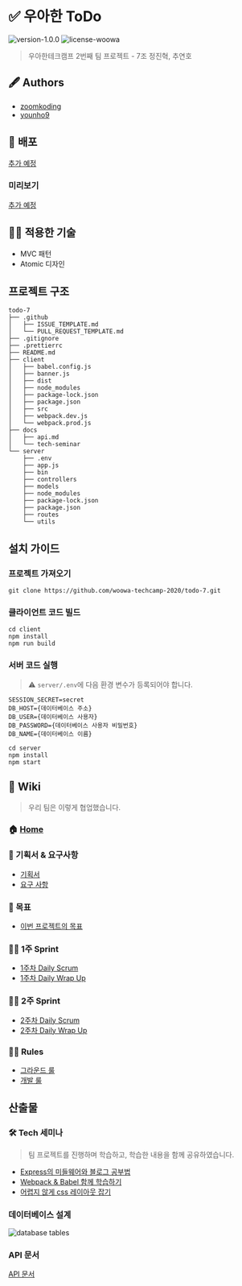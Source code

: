# ✅ 우아한 ToDo

![version-1.0.0](https://img.shields.io/badge/version-v1.0.0-orange)
![license-woowa](https://img.shields.io/badge/license-woowa-blue)

> 우아한테크캠프 2번째 팀 프로젝트 - 7조 정진혁, 추연호

## 🖋 Authors

- [zoomkoding](https://github.com/zoomKoding)
- [younho9](https://github.com/younho9)

## 🎉 배포

[추가 예정]()

### 미리보기

[추가 예정]()

## 👨‍💻 적용한 기술

- MVC 패턴
- Atomic 디자인

## 프로젝트 구조

```
todo-7
├── .github
│   ├── ISSUE_TEMPLATE.md
│   └── PULL_REQUEST_TEMPLATE.md
├── .gitignore
├── .prettierrc
├── README.md
├── client
│   ├── babel.config.js
│   ├── banner.js
│   ├── dist
│   ├── node_modules
│   ├── package-lock.json
│   ├── package.json
│   ├── src
│   ├── webpack.dev.js
│   └── webpack.prod.js
├── docs
│   ├── api.md
│   └── tech-seminar
└── server
    ├── .env
    ├── app.js
    ├── bin
    ├── controllers
    ├── models
    ├── node_modules
    ├── package-lock.json
    ├── package.json
    ├── routes
    └── utils
```

## 설치 가이드

### 프로젝트 가져오기

```
git clone https://github.com/woowa-techcamp-2020/todo-7.git
```

### 클라이언트 코드 빌드

```
cd client
npm install
npm run build
```

### 서버 코드 실행

> ⚠️ `server/.env`에 다음 환경 변수가 등록되어야 합니다.

```
SESSION_SECRET=secret
DB_HOST={데이터베이스 주소}
DB_USER={데이터베이스 사용자}
DB_PASSWORD={데이터베이스 사용자 비밀번호}
DB_NAME={데이터베이스 이름}
```

```
cd server
npm install
npm start
```

## 📔 Wiki

> 우리 팀은 이렇게 협업했습니다.

### 🏠 [Home](https://github.com/woowa-techcamp-2020/todo-7/wiki)

### 📝 기획서 & 요구사항

- [기획서](https://docs.google.com/presentation/d/1AF2MNzwGHh97_6DpIhgM1NHHGggtCBYelHHtwxuQkgA/edit#slide=id.p)
- [요구 사항](https://github.com/woowa-techcamp-2020/todo-7/wiki/%EC%9A%94%EA%B5%AC%EC%82%AC%ED%95%AD)

### 🎯 목표

- [이번 프로젝트의 목표](https://github.com/woowa-techcamp-2020/todo-7/wiki/%EC%9D%B4%EB%B2%88-%ED%94%84%EB%A1%9C%EC%A0%9D%ED%8A%B8%EC%9D%98-%EB%AA%A9%ED%91%9C)

### 🏃‍♀️ 1주 Sprint

- [1주차 Daily Scrum](https://github.com/woowa-techcamp-2020/todo-7/wiki/1%EC%A3%BC%EC%B0%A8-Daily-Scrum)
- [1주차 Daily Wrap Up](https://github.com/woowa-techcamp-2020/todo-7/wiki/1%EC%A3%BC%EC%B0%A8-Wrap-Up)

### 🏃‍♀️ 2주 Sprint

- [2주차 Daily Scrum](https://github.com/woowa-techcamp-2020/todo-7/wiki/2%EC%A3%BC%EC%B0%A8-Daily-Scrum)
- [2주차 Daily Wrap Up](https://github.com/woowa-techcamp-2020/todo-7/wiki/2%EC%A3%BC%EC%B0%A8-Wrap-Up)

### 👮‍♂️ Rules

- [그라운드 룰](https://github.com/woowa-techcamp-2020/todo-7/wiki/%EA%B7%B8%EB%9D%BC%EC%9A%B4%EB%93%9C-%EB%A3%B0)
- [개발 룰](https://github.com/woowa-techcamp-2020/todo-7/wiki/%EA%B0%9C%EB%B0%9C-%EB%A3%B0)

## 산출물

### 🛠 Tech 세미나

> 팀 프로젝트를 진행하며 학습하고, 학습한 내용을 함께 공유하였습니다.

- [Express의 미들웨어와 블로그 공부법](docs/tech-seminar/ExpressANDZoomkoding.pdf)
- [Webpack & Babel 함께 학습하기](docs/tech-seminar/webpack%20babel%20함께%20학습하기.pdf)
- [어렵지 않게 css 레이아웃 잡기](https://zoomkoding.github.io/web/%EC%9A%B0%EC%95%84%ED%95%9C%ED%85%8C%ED%81%AC%EC%BA%A0%ED%94%84/2020/07/14/css-layout.html)

### 데이터베이스 설계

![database tables](https://user-images.githubusercontent.com/48426991/87879928-a8570800-ca28-11ea-8142-2614c005f762.png)

### API 문서

[API 문서](./docs/api.md)
